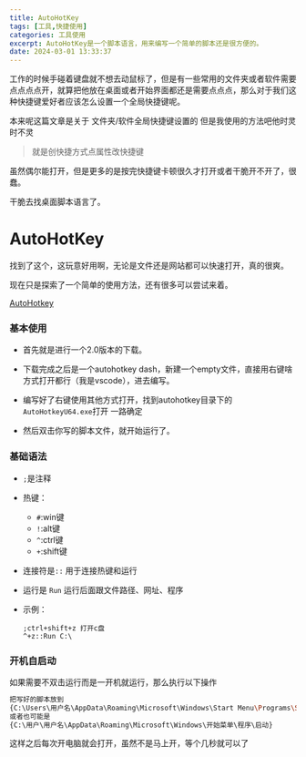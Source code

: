 ```yaml
---
title: AutoHotKey
tags: [工具,快捷使用]
categories: 工具使用
excerpt: AutoHotKey是一个脚本语言，用来编写一个简单的脚本还是很方便的。
date: 2024-03-01 13:33:37
---
```


工作的时候手碰着键盘就不想去动鼠标了，但是有一些常用的文件夹或者软件需要点点点点开，就算把他放在桌面或者开始界面都还是需要点点点，那么对于我们这种快捷键爱好者应该怎么设置一个全局快捷键呢。

本来呢这篇文章是关于 文件夹/软件全局快捷键设置的 但是我使用的方法吧他时灵时不灵

> 就是创快捷方式点属性改快捷键

虽然偶尔能打开，但是更多的是按完快捷键卡顿很久才打开或者干脆开不开了，很蠢。

干脆去找桌面脚本语言了。

# AutoHotKey

找到了这个，这玩意好用啊，无论是文件还是网站都可以快速打开，真的很爽。

现在只是探索了一个简单的使用方法，还有很多可以尝试来着。

[AutoHotkey](https://www.autohotkey.com/) 

### 基本使用

+ 首先就是进行一个2.0版本的下载。

+ 下载完成之后是一个autohotkey dash，新建一个empty文件，直接用右键啥方式打开都行（我是vscode），进去编写。
+ 编写好了右键使用其他方式打开，找到autohotkey目录下的`AutoHotkeyU64.exe`打开 一路确定
+ 然后双击你写的脚本文件，就开始运行了。

### 基础语法

+ `;`是注释

+ 热键：

  + `#`:win键
  + `!`:alt键
  + `^`:ctrl键
  + `+`:shift键

+ 连接符是`::` 用于连接热键和运行

+ 运行是 `Run` 运行后面跟文件路径、网址、程序

+ 示例：

  ```ahk
  ;ctrl+shift+z 打开c盘
  ^+z::Run C:\
  ```

  

### 开机自启动

如果需要不双击运行而是一开机就运行，那么执行以下操作

```bash
把写好的脚本放到
{C:\Users\用户名\AppData\Roaming\Microsoft\Windows\Start Menu\Programs\Startup}
或者也可能是
{C:\用户\用户名\AppData\Roaming\Microsoft\Windows\开始菜单\程序\启动}
```

这样之后每次开电脑就会打开，虽然不是马上开，等个几秒就可以了

